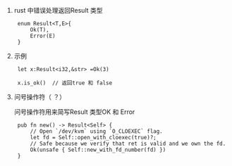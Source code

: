 1. rust 中错误处理返回Result 类型

        enum Result<T,E>{
            Ok(T),
            Error(E)
        }

2. 示例

        let x:Result<i32,&str> =Ok(3)

        x.is_ok()  // 返回true 和 false

3. 问号操作符（ ？）

   问号操作符用来简写Result 类型OK 和 Error 

        pub fn new() -> Result<Self> {
            // Open `/dev/kvm` using `O_CLOEXEC` flag.
            let fd = Self::open_with_cloexec(true)?;
            // Safe because we verify that ret is valid and we own the fd.
            Ok(unsafe { Self::new_with_fd_number(fd) })
        }
